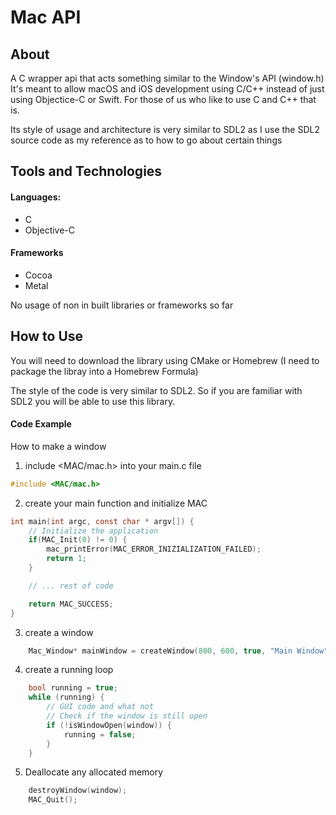 # Mac API

## About

A C wrapper api that acts something similar to the Window's API (window.h)
It's meant to allow macOS and iOS development using C/C++ instead of just using Objectice-C or Swift.
For those of us who like to use C and C++ that is.

Its style of usage and architecture is very similar to SDL2 as I use the SDL2 source code
as my reference as to how to go about certain things

## Tools and Technologies

#### Languages:

* C
* Objective-C

#### Frameworks

* Cocoa
* Metal

No usage of non in built libraries or frameworks so far
    
## How to Use

You will need to download the library using CMake or Homebrew
(I need to package the libray into a Homebrew Formula)

The style of the code is very similar to SDL2. 
So if you are familiar with SDL2 you will be able to use this library.

#### Code Example

How to make a window

1. include <MAC/mac.h> into your main.c file

```C
#include <MAC/mac.h>
```

2. create your main function and initialize MAC

```C
int main(int argc, const char * argv[]) {
    // Initialize the application
    if(MAC_Init(0) != 0) {
        mac_printError(MAC_ERROR_INIZIALIZATION_FAILED);
        return 1;
    }

    // ... rest of code

    return MAC_SUCCESS;
}
```

3. create a window

```C
    Mac_Window* mainWindow = createWindow(800, 600, true, "Main Window", MAC_COLOR_BLACK, 0);
```

4. create a running loop 

```C
    bool running = true;
    while (running) {
        // GUI code and what not
        // Check if the window is still open
        if (!isWindowOpen(window)) {
            running = false;
        }
    }
```

5. Deallocate any allocated memory 

```C
    destroyWindow(window);
    MAC_Quit();
```